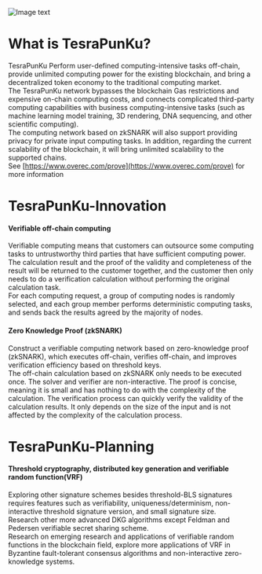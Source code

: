 ![Image text](https://github.com/TesraSupernet/TesraPunKu/blob/main/logo.png)

What is TesraPunKu?
=====================================
TesraPunKu Perform user-defined computing-intensive tasks off-chain, provide unlimited computing power for the existing blockchain, and bring a decentralized token economy to the traditional computing market.<br/>
The TesraPunKu network bypasses the blockchain Gas restrictions and expensive on-chain computing costs, and connects complicated third-party computing capabilities with business computing-intensive tasks (such as machine learning model training, 3D rendering, DNA sequencing, and other scientific computing).<br/>
The computing network based on zkSNARK will also support providing privacy for private input computing tasks. In addition, regarding the current scalability of the blockchain, it will bring unlimited scalability to the supported chains.<br/>
See [https://www.overec.com/prove](https://www.overec.com/prove) for more information

TesraPunKu-Innovation
=====================================
#### Verifiable off-chain computing

Verifiable computing means that customers can outsource some computing tasks to untrustworthy third parties that have sufficient computing power. The calculation result and the proof of the validity and completeness of the result will be returned to the customer together, and the customer then only needs to do a verification calculation without performing the original calculation task.<br/>
For each computing request, a group of computing nodes is randomly selected, and each group member performs deterministic computing tasks, and sends back the results agreed by the majority of nodes.<br/>

#### Zero Knowledge Proof (zkSNARK)

Construct a verifiable computing network based on zero-knowledge proof (zkSNARK), which executes off-chain, verifies off-chain, and improves verification efficiency based on threshold keys.<br/>
The off-chain calculation based on zkSNARK only needs to be executed once. The solver and verifier are non-interactive. The proof is concise, meaning it is small and has nothing to do with the complexity of the calculation. The verification process can quickly verify the validity of the calculation results. It only depends on the size of the input and is not affected by the complexity of the calculation process.<br/>


TesraPunKu-Planning
=====================================
#### Threshold cryptography, distributed key generation and verifiable random function(VRF)
Exploring other signature schemes besides threshold-BLS signatures requires features such as verifiability, uniqueness/determinism, non-interactive threshold signature version, and small signature size.<br/>
Research other more advanced DKG algorithms except Feldman and Pedersen verifiable secret sharing scheme.<br/>
Research on emerging research and applications of verifiable random functions in the blockchain field, explore more applications of VRF in Byzantine fault-tolerant consensus algorithms and non-interactive zero-knowledge systems.<br/>
